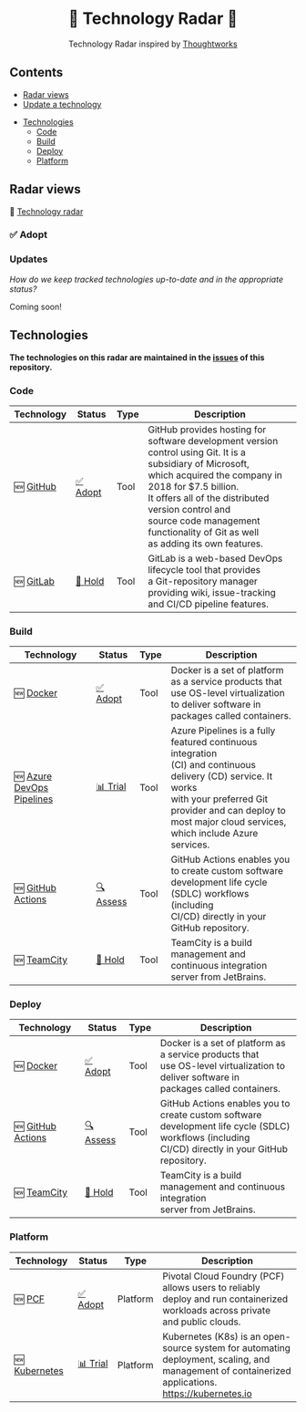 <div align="center">
	<!--img width="500" height="350" src="images/logo.svg" alt="Building Blocks"-->
	<h1>📡 Technology Radar 🎯</h1>
    <p>Technology Radar inspired by <a href="https://radar.thoughtworks.com">Thoughtworks</a></p>
</div>

<!-- toc -->

## Contents

- [Radar views](#Radar-views)
- [Update a technology](#Updates)
<!-- generated index -->
- [Technologies](#Technologies)
  - [Code](#Code)
  - [Build](#Build)
  - [Deploy](#Deploy)
  - [Platform](#Platform)
<!-- generated index end -->

<!-- tocstop -->

## Radar views
📡 [Technology radar][tech radar]

### ✅ Adopt

### Updates

*How do we keep tracked technologies up-to-date and in the appropriate status?*

Coming soon!

<!-- generated list -->
## Technologies
**The technologies on this radar are maintained in the [issues](https://github.com/timperman/radar/issues) of this repository.**

### Code
| Technology | Status | Type | Description |
|---|---|---|---|
| 🆕 [GitHub](https://github.com/timperman/radar/issues/15) | [✅ Adopt](#-Adopt) | Tool | GitHub provides hosting for software development version<br> control using Git. It is a subsidiary of Microsoft,<br> which acquired the company in 2018 for $7.5 billion.<br> It offers all of the distributed version control and<br> source code management functionality of Git as well<br> as adding its own features. |
| 🆕 [GitLab](https://github.com/timperman/radar/issues/19) | [🛑 Hold](#-Hold) | Tool | GitLab is a web-based DevOps lifecycle tool that provides<br> a Git-repository manager providing wiki, issue-tracking<br> and CI/CD pipeline features. |

### Build
| Technology | Status | Type | Description |
|---|---|---|---|
| 🆕 [Docker](https://github.com/timperman/radar/issues/24) | [✅ Adopt](#-Adopt) | Tool | Docker is a set of platform as a service products that<br> use OS-level virtualization to deliver software in<br> packages called containers. |
| 🆕 [Azure DevOps Pipelines](https://github.com/timperman/radar/issues/12) | [📊 Trial](#-Trial) | Tool | Azure Pipelines is a fully featured continuous integration<br> (CI) and continuous delivery (CD) service. It works<br> with your preferred Git provider and can deploy to<br> most major cloud services, which include Azure services. |
| 🆕 [GitHub Actions](https://github.com/timperman/radar/issues/14) | [🔍 Assess](#-Assess) | Tool | GitHub Actions enables you to create custom software<br> development life cycle (SDLC) workflows (including<br> CI/CD) directly in your GitHub repository. |
| 🆕 [TeamCity](https://github.com/timperman/radar/issues/22) | [🛑 Hold](#-Hold) | Tool | TeamCity is a build management and continuous integration<br> server from JetBrains. |

### Deploy
| Technology | Status | Type | Description |
|---|---|---|---|
| 🆕 [Docker](https://github.com/timperman/radar/issues/24) | [✅ Adopt](#-Adopt) | Tool | Docker is a set of platform as a service products that<br> use OS-level virtualization to deliver software in<br> packages called containers. |
| 🆕 [GitHub Actions](https://github.com/timperman/radar/issues/14) | [🔍 Assess](#-Assess) | Tool | GitHub Actions enables you to create custom software<br> development life cycle (SDLC) workflows (including<br> CI/CD) directly in your GitHub repository. |
| 🆕 [TeamCity](https://github.com/timperman/radar/issues/22) | [🛑 Hold](#-Hold) | Tool | TeamCity is a build management and continuous integration<br> server from JetBrains. |

### Platform
| Technology | Status | Type | Description |
|---|---|---|---|
| 🆕 [PCF](https://github.com/timperman/radar/issues/21) | [✅ Adopt](#-Adopt) | Platform | Pivotal Cloud Foundry (PCF) allows users to reliably<br> deploy and run containerized workloads across private<br> and public clouds.  |
| 🆕 [Kubernetes](https://github.com/timperman/radar/issues/20) | [📊 Trial](#-Trial) | Platform | Kubernetes (K8s) is an open-source system for automating<br> deployment, scaling, and management of containerized<br> applications. https://kubernetes.io |
<!-- generated list end -->

[tech radar]: https://radar.thoughtworks.com/
[new issue]: https://github.com/timperman/radar/issues/new/choose
